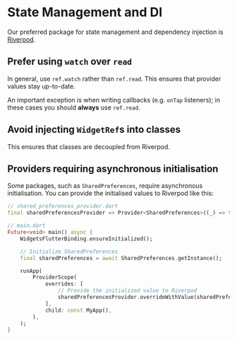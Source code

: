 # State Management and DI

Our preferred package for state management and dependency injection is [Riverpod](https://riverpod.dev).

## Prefer using `watch` over `read`

In general, use `ref.watch` rather than `ref.read`. This ensures that provider values stay up-to-date.

An important exception is when writing callbacks (e.g. `onTap` listeners); in these cases you should **always** use `ref.read`.

## Avoid injecting `WidgetRef`s into classes

This ensures that classes are decoupled from Riverpod.

<code-highlight>

<template v-slot:incorrect>

```dart
// Riverpod-coupled Repository
class BlogPostRepository {
    const BlogPostRepository({required this.ref});

    final WidgetRef ref;

    Future<BlogPost> getBlogPost(int id) => ref.watch(blogPostApi).getPost(id);
}

final blogPostRepositoryProvider => Provider((ref) => BlogPostRepository(ref: ref));
```

</template>

<template v-slot:correct>

```dart
// Riverpod-free Repository
class BlogPostRepository {
    const BlogPostRepository({required this.api});

    final BlogPostApi api;

    Future<BlogPost> getBlogPost(int id) => api.getPost(id);
}

final blogPostRepositoryProvider => Provider((ref) => BlogPostRepository(ref.watch(blogPostApiProvider)));
```
    
</template>

</code-highlight>

## Providers requiring asynchronous initialisation

Some packages, such as `SharedPreferences`, require asynchronous initialisation. You can provide the initialised values to Riverpod like this:

```dart
// shared_preferences_provider.dart
final sharedPreferencesProvider => Provider<SharedPreferences>((_) => throw UnimplementedError());
```

```dart
// main.dart
Future<void> main() async {
    WidgetsFlutterBinding.ensureInitialized();

    // Initialize SharedPreferences
    final sharedPreferences = await SharedPreferences.getInstance();

    runApp(
        ProviderScope(
            overrides: [
                // Provide the initialized value to Riverpod
                sharedPreferencesProvider.overrideWithValue(sharedPreferences),
            ],
            child: const MyApp(),
        ),
    );
}
```